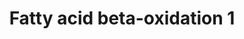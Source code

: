 ---
annotations:
- id: PW:0000002
  parent: classic metabolic pathway
  type: Pathway Ontology
  value: classic metabolic pathway
- id: PW:0000738
  parent: classic metabolic pathway
  type: Pathway Ontology
  value: fatty acid beta degradation pathway
authors:
- Nsalomonis
- MaintBot
- Evelo
- C.Redfern
- Christine Chichester
- Timverbruggen
- Eweitz
- DeSl
communities:
- Lipids
description: Molecular mechanisms regulating lipid storage and metabolism.
last-edited: 2021-05-27
organisms:
- Caenorhabditis elegans
redirect_from:
- /index.php/Pathway:WP126
- /instance/WP126
- /instance/WP126_rr118473
revision: r118473
schema-jsonld:
- '@context': https://schema.org/
  '@id': https://wikipathways.github.io/pathways/WP126.html
  '@type': Dataset
  creator:
    '@type': Organization
    name: WikiPathways
  description: Molecular mechanisms regulating lipid storage and metabolism.
  keywords:
  - (S)-3-Hydroxyhexadecanoyl-CoA
  - (S)-3-Hydroxytetradecanoyl-CoA
  - 2-trans-dodecenoyl-CoA
  - 3-Oxododexanoyl-CoA
  - 3-Oxopalmitoyl-CoA
  - Acetyl-CoA
  - Acyl-CoA
  - B0303.3
  - B0395.3
  - C05D11.7
  - C36A4.9
  - C46C11.1
  - Dihydroxyacetone Phosphate
  - E04F6.5
  - F37C12.7
  - F54C8.1
  - Fatty Acid
  - Glyceraldehyde-3-Phosphate
  - Glycerol
  - L-Glycerol-3-Phosphate
  - Lauroyl-CoA
  - Myristoyl-CoA
  - Palmitoyl-CoA
  - R11F4.1
  - T08B2.7
  - T25G3.4
  - Triacylglycerol
  - Y65B4BL.5
  - acs-17
  - cka-1
  - cpt-1
  - cpt-2
  - dif-1
  - ech-6
  - lipase
  - tpi-1
  license: CC0
  name: Fatty acid beta-oxidation 1
seo: CreativeWork
title: Fatty acid beta-oxidation 1
wpid: WP126
---